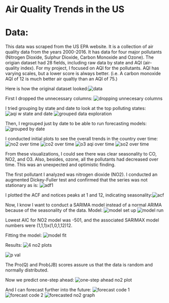 # Air Quality Trends in the US

# Data:
This data was scraped from the US EPA website. It is a collection of air quality data from the years 2000-2016. It has data for four major pollutants (Nitrogen Dioxide, Sulphur Dioxide, Carbon Monoxide and Ozone). The origian dataset had 28 fields, including raw data by state and AQI (air-quality index). For my project, I focused on AQI for the pollutants. AQI has varying scales, but a lower score is always better. (i.e. A carbon monoxide AQI of 12 is much better air qualtiy than an AQI of 75.)

Here is how the original dataset looked:![data](https://user-images.githubusercontent.com/63068643/124906203-ceb4e100-dfb4-11eb-9f92-c8be01327945.JPG)

First I dropped the unnecessary columns: ![dropping unnecesary columns](https://user-images.githubusercontent.com/63068643/125204807-08077e00-e24d-11eb-8822-09372d560fe4.JPG)

I tried grouping by state and date to look at the top polluting states: ![aqi w state and date](https://user-images.githubusercontent.com/63068643/125204961-cf1bd900-e24d-11eb-9b59-7bbf3c12a563.JPG)
![grouped data exploration](https://user-images.githubusercontent.com/63068643/125204965-d511ba00-e24d-11eb-9305-d1fe07a38a29.JPG)

Then, I regrouped just by date to be able to run forecasting models:![grouped by date](https://user-images.githubusercontent.com/63068643/125204990-025e6800-e24e-11eb-965e-c0af4119b7c1.JPG)

I conducted initial plots to see the overall trends  in the country over time:
![no2 over time](https://user-images.githubusercontent.com/63068643/125205054-5a956a00-e24e-11eb-9de9-b51843b6232c.JPG)
![co2 over time](https://user-images.githubusercontent.com/63068643/125205066-67b25900-e24e-11eb-888e-59b59f836fd1.JPG)
![o3 aqi over time](https://user-images.githubusercontent.com/63068643/125205069-6da83a00-e24e-11eb-9030-bbb198c58db2.JPG)
![so2 over time](https://user-images.githubusercontent.com/63068643/125205082-7567de80-e24e-11eb-9159-cfe46180fccc.JPG)

From these visualizations, I could see there was clear seasonality to CO, NO2, and O3. Also, besides, ozone, all the pollutants had decreased over time. This was an unexpected and optimistic finding.

The first pollutant I analyzed was nitrogen dioxide (NO2). I conducted an augmented Dickey-Fuller test and confirmed that the series was not stationary as is:
![adf1](https://user-images.githubusercontent.com/63068643/125205273-6d5c6e80-e24f-11eb-8147-845b4aca1f3b.JPG)

I plotted the ACF and notices peaks at 1 and 12, indicating seasonality:![acf](https://user-images.githubusercontent.com/63068643/125205290-836a2f00-e24f-11eb-8dff-d40de0204650.JPG)

Now, I know I want to conduct a SARIMA model instead of a normal ARIMA because of the seasonality of the data.
Model:
![model set up](https://user-images.githubusercontent.com/63068643/125210559-832d5c00-e26e-11eb-9abd-4098683e518a.JPG)
![model run](https://user-images.githubusercontent.com/63068643/125210567-97715900-e26e-11eb-8dfd-e7c5da63b407.JPG)

Lowest AIC for NO2 model was -501, and the associated SARIMAX model numbers were (1,1,1)x(1,0,1,12)12.

Fitting the model:
![model fit](https://user-images.githubusercontent.com/63068643/125210641-1bc3dc00-e26f-11eb-92fb-e7208994c30e.JPG)

Results:
![4 no2 plots](https://user-images.githubusercontent.com/63068643/125210650-27170780-e26f-11eb-855b-fa3bb943bbd1.JPG)

![p val](https://user-images.githubusercontent.com/63068643/125210654-326a3300-e26f-11eb-808b-1ed64d4d0c41.JPG)

The Pro(Q) and Prob(JB) scores assure us that the data is random and normally distributed.

Now we predict one-step ahead:
![one-step ahead no2 plot](https://user-images.githubusercontent.com/63068643/125211870-91cc4100-e277-11eb-801f-dcf502c866d6.JPG)

And I can forecast further into the future:
![forecast code 1](https://user-images.githubusercontent.com/63068643/125211908-d821a000-e277-11eb-88e5-2b10627a4258.JPG)
![forecast code 2](https://user-images.githubusercontent.com/63068643/125211910-dce65400-e277-11eb-9dac-698d2f6fe868.JPG)
![forecasted no2 graph](https://user-images.githubusercontent.com/63068643/125211911-dfe14480-e277-11eb-87c9-d63275ce44c2.JPG)













